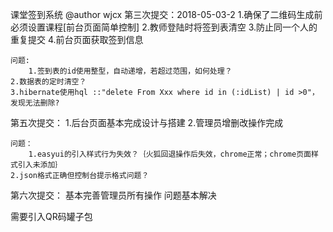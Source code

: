 课堂签到系统 @author wjcx
第三次提交：2018-05-03-2
    1.确保了二维码生成前必须设置课程[前台页面简单控制]
    2.教师登陆时将签到表清空
    3.防止同一个人的重复提交
    4.前台页面获取签到信息

    问题:
    	1.签到表的id使用整型，自动递增，若超过范围，如何处理？
	2.数据表的定时清空？
	3.hibernate使用hql ::"delete From Xxx where id in (:idList) | id >0"，发现无法删除?

第五次提交：
    1.后台页面基本完成设计与搭建
    2.管理员增删改操作完成

    问题：
    	1.easyui的引入样式行为失效？｛火狐回退操作后失效，chrome正常；chrome页面样式引入未添加｝
	2.json格式正确但控制台提示格式问题？

第六次提交：
    基本完善管理员所有操作
    问题基本解决


需要引入QR码罐子包
